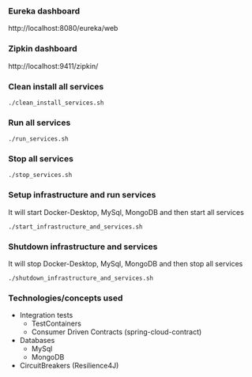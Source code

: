 ### Eureka dashboard
http://localhost:8080/eureka/web

### Zipkin dashboard
http://localhost:9411/zipkin/

### Clean install all services
```
./clean_install_services.sh
```

### Run all services
```
./run_services.sh
```

### Stop all services
```
./stop_services.sh
```

### Setup infrastructure and run services
It will start Docker-Desktop, MySql, MongoDB and then start all services
```
./start_infrastructure_and_services.sh
```

### Shutdown infrastructure and services
It will stop Docker-Desktop, MySql, MongoDB and then stop all services
```
./shutdown_infrastructure_and_services.sh
```

### Technologies/concepts used
- Integration tests
  - TestContainers
  - Consumer Driven Contracts (spring-cloud-contract)
- Databases
  - MySql
  - MongoDB
- CircuitBreakers (Resilience4J)